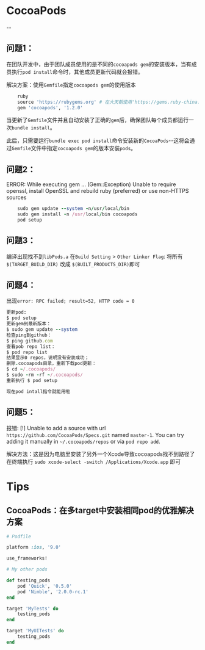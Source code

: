 # CocoaPods
-- 
## 问题1：
在团队开发中，由于团队成员使用的是不同的`cocoapods gem`的安装版本，当有成员执行`pod install`命令时，其他成员更新代码就会报错。

解决方案：使用`Gemfile`指定`cocoapods gem`的使用版本

```ruby
	ruby
	source 'https://rubygems.org' # 在大天朝使用'https://gems.ruby-china.org'
	gem 'cocoapods', '1.2.0'
```
当更新了`Gemfile`文件并且自动安装了正确的`gem`后，确保团队每个成员都运行一次`bundle install`。

此后，只需要运行`bundle exec pod install`命令安装新的`CocoaPods`--这将会通过`Gemfile`文件中指定`cocoapods gem`的版本安装`pods`。

## 问题2：
ERROR: While executing gem ... (Gem::Exception) Unable to require openssl, install OpenSSL and rebuild ruby (preferred) or use non-HTTPS sources

```ruby
	sudo gem update --system -n/usr/local/bin
	sudo gem install -n /usr/local/bin cocoapods
	pod setup
```

## 问题3：
编译出现找不到`libPods.a`
在`Build Setting` > `Other Linker Flag`:
将所有`$(TARGET_BUILD_DIR)` 改成 `$(BUILT_PRODUCTS_DIR)`即可

## 问题4：
出现`error: RPC failed; result=52, HTTP code = 0`

```ruby
更新pod:
$ pod setup
更新gem到最新版本：
$ sudo gem update --system 
检查ping到github：
$ ping github.com
查看pob repo list：
$ pod repo list
结果显示0 repos，说明没有安装成功；
删除.cocoapods目录，重新下载pod更新：
$ cd ~/.cocoapods/
$ sudo -rm -rf ~/.cocoapods/
重新执行 $ pod setup

现在pod intall指令就能用啦
```

## 问题5：
报错: [!] Unable to add a source with url `https://github.com/CocoaPods/Specs.git` named `master-1`.
You can try adding it manually in `~/.cocoapods/repos` or via `pod repo add`.

解决方法：这是因为电脑里安装了另外一个Xcode导致cocoapods找不到路径了
在终端执行 `sudo xcode-select -switch /Applications/Xcode.app` 即可


# Tips
## CocoaPods：在多target中安装相同pod的优雅解决方案

```ruby
# Podfile

platform :ios, '9.0'

use_frameworks!

# My other pods

def testing_pods
    pod 'Quick', '0.5.0'
    pod 'Nimble', '2.0.0-rc.1'
end

target 'MyTests' do
    testing_pods
end

target 'MyUITests' do
    testing_pods
end
```
